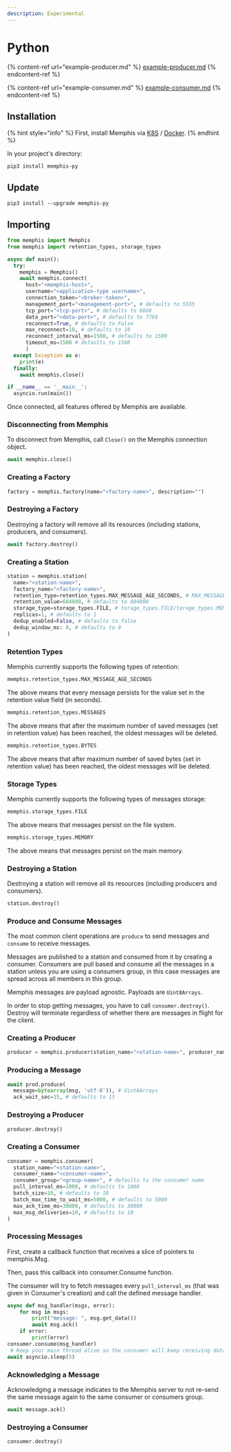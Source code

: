 ```yaml
---
description: Experimental
---
```


# Python

{% content-ref url="example-producer.md" %}
[example-producer.md](example-producer.md)
{% endcontent-ref %}

{% content-ref url="example-consumer.md" %}
[example-consumer.md](example-consumer.md)
{% endcontent-ref %}

## Installation

{% hint style="info" %}
First, install Memphis via [K8S](../../deployment/kubernetes.md) / [Docker](../../deployment/docker-compose.md).
{% endhint %}

In your project's directory:

```
pip3 install memphis-py
```

## Update

```
pip3 install --upgrade memphis-py
```

## Importing

```python
from memphis import Memphis
from memphis import retention_types, storage_types
```

```python
async def main():
  try:
    memphis = Memphis()
    await memphis.connect(
      host="<memphis-host>",
      username="<application-type username>",
      connection_token="<broker-token>",
      management_port="<management-port>", # defaults to 5555
      tcp_port="<tcp-port>", # defaults to 6666
      data_port="<data-port>", # defaults to 7766
      reconnect=True, # defaults to False
      max_reconnect=10, # defaults to 10
      reconnect_interval_ms=1500, # defaults to 1500
      timeout_ms=1500 # defaults to 1500
      )
  except Exception as e:
    print(e)
  finally:
    await memphis.close()

if __name__ == '__main__':
  asyncio.run(main())
```

Once connected, all features offered by Memphis are available.

### Disconnecting from Memphis

To disconnect from Memphis, call `Close()` on the Memphis connection object.

```python
await memphis.close()
```

### Creating a Factory

```python
factory = memphis.factory(name="<factory-name>", description="")
```

### Destroying a Factory

Destroying a factory will remove all its resources (including stations, producers, and consumers).

```python
await factory.destroy()
```

### Creating a Station

```python
station = memphis.station(
  name="<station-name>",
  factory_name="<factory-name>",
  retention_type=retention_types.MAX_MESSAGE_AGE_SECONDS, # MAX_MESSAGE_AGE_SECONDS/MESSAGES/BYTES. Defaults to MAX_MESSAGE_AGE_SECONDS
  retention_value=604800, # defaults to 604800
  storage_type=storage_types.FILE, # torage_types.FILE/torage_types.MEMORY. Defaults to MEMORY
  replicas=1, # defaults to 1
  dedup_enabled=False, # defaults to false
  dedup_window_ms: 0, # defaults to 0
)
```

### Retention Types

Memphis currently supports the following types of retention:

```python
memphis.retention_types.MAX_MESSAGE_AGE_SECONDS
```

The above means that every message persists for the value set in the retention value field (in seconds).

```python
memphis.retention_types.MESSAGES
```

The above means that after the maximum number of saved messages (set in retention value) has been reached, the oldest messages will be deleted.

```python
memphis.retention_types.BYTES
```

The above means that after maximum number of saved bytes (set in retention value) has been reached, the oldest messages will be deleted.

### Storage Types

Memphis currently supports the following types of messages storage:

```python
memphis.storage_types.FILE
```

The above means that messages persist on the file system.

```python
memphis.storage_types.MEMORY
```

The above means that messages persist on the main memory.

### Destroying a Station

Destroying a station will remove all its resources (including producers and consumers).

```python
station.destroy()
```

### Produce and Consume Messages

The most common client operations are `produce` to send messages and `consume` to receive messages.

Messages are published to a station and consumed from it by creating a consumer. Consumers are pull based and consume all the messages in a station unless you are using a consumers group, in this case messages are spread across all members in this group.

Memphis messages are payload agnostic. Payloads are `Uint8Arrays`.

In order to stop getting messages, you have to call `consumer.destroy()`. Destroy will terminate regardless of whether there are messages in flight for the client.

### Creating a Producer

```python
producer = memphis.producer(station_name="<station-name>", producer_name="<producer-name>")
```

### Producing a Message

```python
await prod.produce(
  message=bytearray(msg, 'utf-8')), # Uint8Arrays
  ack_wait_sec=15, # defaults to 15
```

### Destroying a Producer

```python
producer.destroy()
```

### Creating a Consumer

```python
consumer = memphis.consumer(
  station_name="<station-name>",
  consumer_name="<consumer-name>",
  consumer_group="<group-name>", # defaults to the consumer name
  pull_interval_ms=1000, # defaults to 1000
  batch_size=10, # defaults to 10
  batch_max_time_to_wait_ms=5000, # defaults to 5000
  max_ack_time_ms=30000, # defaults to 30000
  max_msg_deliveries=10, # defaults to 10
)
```

### Processing Messages

First, create a callback function that receives a slice of pointers to memphis.Msg.

Then, pass this callback into consumer.Consume function.

The consumer will try to fetch messages every `pull_interval_ms` (that was given in Consumer's creation) and call the defined message handler.

```python
async def msg_handler(msgs, error):
    for msg in msgs:
        print("message: ", msg.get_data())
        await msg.ack()
    if error:
        print(error)
consumer.consume(msg_handler)
 # Keep your main thread alive so the consumer will keep receiving data
await asyncio.sleep(5)
```

### Acknowledging a Message

Acknowledging a message indicates to the Memphis server to not re-send the same message again to the same consumer or consumers group.

```python
await message.ack()
```

### Destroying a Consumer

```python
consumer.destroy()
```

